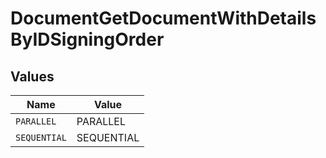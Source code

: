 # DocumentGetDocumentWithDetailsByIDSigningOrder


## Values

| Name         | Value        |
| ------------ | ------------ |
| `PARALLEL`   | PARALLEL     |
| `SEQUENTIAL` | SEQUENTIAL   |